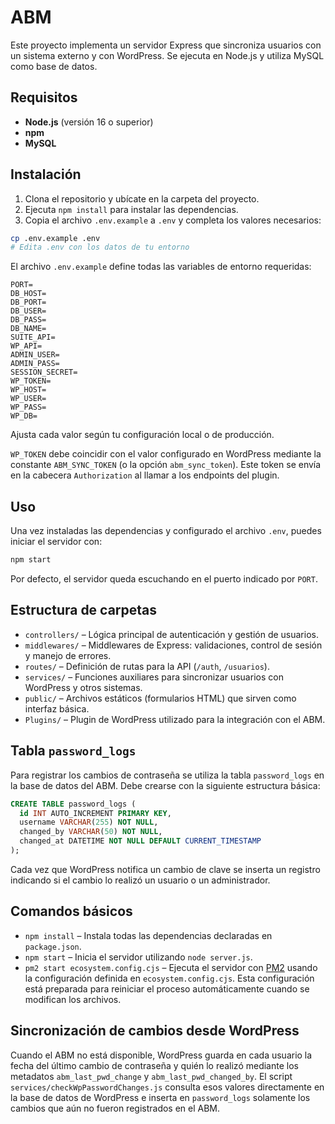# ABM

Este proyecto implementa un servidor Express que sincroniza usuarios con un sistema externo y con WordPress. Se ejecuta en Node.js y utiliza MySQL como base de datos.

## Requisitos

- **Node.js** (versión 16 o superior)  
- **npm**  
- **MySQL**

## Instalación

1. Clona el repositorio y ubícate en la carpeta del proyecto.  
2. Ejecuta `npm install` para instalar las dependencias.  
3. Copia el archivo `.env.example` a `.env` y completa los valores necesarios:

```bash
cp .env.example .env
# Edita .env con los datos de tu entorno
```

El archivo `.env.example` define todas las variables de entorno requeridas:

```
PORT=
DB_HOST=
DB_PORT=
DB_USER=
DB_PASS=
DB_NAME=
SUITE_API=
WP_API=
ADMIN_USER=
ADMIN_PASS=
SESSION_SECRET=
WP_TOKEN=
WP_HOST=
WP_USER=
WP_PASS=
WP_DB=
```

Ajusta cada valor según tu configuración local o de producción.

`WP_TOKEN` debe coincidir con el valor configurado en WordPress mediante la
constante `ABM_SYNC_TOKEN` (o la opción `abm_sync_token`). Este token se envía en
la cabecera `Authorization` al llamar a los endpoints del plugin.

## Uso

Una vez instaladas las dependencias y configurado el archivo `.env`, puedes iniciar el servidor con:

```bash
npm start
```

Por defecto, el servidor queda escuchando en el puerto indicado por `PORT`.

## Estructura de carpetas

- `controllers/` – Lógica principal de autenticación y gestión de usuarios.  
- `middlewares/` – Middlewares de Express: validaciones, control de sesión y manejo de errores.  
- `routes/` – Definición de rutas para la API (`/auth`, `/usuarios`).  
- `services/` – Funciones auxiliares para sincronizar usuarios con WordPress y otros sistemas.  
- `public/` – Archivos estáticos (formularios HTML) que sirven como interfaz básica.
- `Plugins/` – Plugin de WordPress utilizado para la integración con el ABM.

## Tabla `password_logs`

Para registrar los cambios de contraseña se utiliza la tabla `password_logs` en la base de datos del ABM. Debe crearse con la siguiente estructura básica:

```sql
CREATE TABLE password_logs (
  id INT AUTO_INCREMENT PRIMARY KEY,
  username VARCHAR(255) NOT NULL,
  changed_by VARCHAR(50) NOT NULL,
  changed_at DATETIME NOT NULL DEFAULT CURRENT_TIMESTAMP
);
```

Cada vez que WordPress notifica un cambio de clave se inserta un registro indicando si el cambio lo realizó un usuario o un administrador.

## Comandos básicos

- `npm install` – Instala todas las dependencias declaradas en `package.json`.  
- `npm start` – Inicia el servidor utilizando `node server.js`.  
- `pm2 start ecosystem.config.cjs` – Ejecuta el servidor con [PM2](https://pm2.keymetrics.io/) usando la configuración definida en `ecosystem.config.cjs`. Esta configuración está preparada para reiniciar el proceso automáticamente cuando se modifican los archivos.

## Sincronización de cambios desde WordPress

Cuando el ABM no está disponible, WordPress guarda en cada usuario la fecha del
último cambio de contraseña y quién lo realizó mediante los metadatos
`abm_last_pwd_change` y `abm_last_pwd_changed_by`. El script
`services/checkWpPasswordChanges.js` consulta esos valores directamente en la
base de datos de WordPress e inserta en `password_logs` solamente los cambios
que aún no fueron registrados en el ABM.
